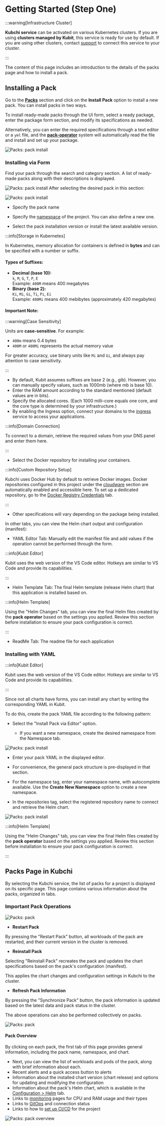 # Getting Started (Step One)

:::warning[Infrastructure Cluster]

**Kubchi service** can be activated on various Kubernetes clusters. If you are using **clusters managed by Kubit**, this service is ready for use by default. If you are using other clusters, contact [support](../../ticketing) to connect this service to your cluster.

:::

The content of this page includes an introduction to the details of the packs page and how to install a pack.

## Installing a Pack

Go to the [**Packs**](../concepts/#pack) section and click on the **Install Pack** option to install a new pack. You can install packs in two ways.

To install ready-made packs through the UI form, select a ready package, enter the package form section, and modify its specifications as needed.

Alternatively, you can enter the required specifications through a text editor or a `yml` file, and the [**pack-operator**](../concepts/#pack-operator) system will automatically read the file and install and set up your package.

![Packs: pack install](img/pack-install.png)

### Installing via Form

Find your pack through the search and category section. A list of ready-made packs along with their descriptions is displayed.

![Packs: pack install](img/pack-install-form.png)
After selecting the desired pack in this section:

![Packs: pack install](img/pack-install-form-details.png)

- Specify the pack name

- Specify the [namespace](../namespace) of the project. You can also define a new one.

- Select the pack installation version or install the latest available version.

:::info[Storage in Kubernetes]

In Kubernetes, memory allocation for containers is defined in **bytes** and can be specified with a number or suffix.

#### Types of Suffixes:

- **Decimal (base 10):**  
   `k`, `M`, `G`, `T`, `P`, `E`  
   Example: `400M` means 400 megabytes
- **Binary (base 2):**  
   `Ki`, `Mi`, `Gi`, `Ti`, `Pi`, `Ei`  
   Example: `400Mi` means 400 mebibytes (approximately 420 megabytes)

#### Important Note:

:::warning[Case Sensitivity]

Units are **case-sensitive**. For example:

- `400m` means 0.4 bytes
- `400M` or `400Mi` represents the actual memory value

For greater accuracy, use binary units like `Mi` and `Gi`, and always pay attention to case sensitivity.

:::

- By default, Kubit assumes suffixes are base 2 (e.g., gib). However, you can manually specify values, such as 1000mb (where mb is base 10).
- Enter the RAM amount according to the standard mentioned (default values are in bits).
- Specify the allocated cores. (Each 1000 milli-core equals one core, and the core type is determined by your infrastructure.)
- By enabling the Ingress option, connect your domains to the [ingress](../domains) service to access your applications.

:::info[Domain Connection]

To connect to a domain, retrieve the required values from your DNS panel and enter them here.

:::

- Select the Docker repository for installing your containers.

:::info[Custom Repository Setup]

Kubchi uses Docker Hub by default to retrieve Docker images. Docker repositories configured in this project under the [cloudware]() section are automatically enabled and accessible here. To set up a dedicated repository, go to the [Docker Registry Credentials](../docker) tab.

:::

- Other specifications will vary depending on the package being installed.

In other tabs, you can view the Helm chart output and configuration (manifest):

- YAML Editor Tab: Manually edit the manifest file and add values if the operation cannot be performed through the form.

:::info[Kubit Editor]

Kubit uses the web version of the VS Code editor. Hotkeys are similar to VS Code and provide its capabilities.

:::

- Helm Template Tab: The final Helm template (release Helm chart) that this application is installed based on.

:::info[Helm Template]

Using the "Helm Changes" tab, you can view the final Helm files created by the **pack operator** based on the settings you applied. Review this section before installation to ensure your pack configuration is correct.

:::

- ReadMe Tab: The readme file for each application

### Installing with YAML

:::info[Kubit Editor]

Kubit uses the web version of the VS Code editor. Hotkeys are similar to VS Code and provide its capabilities.

:::

Since not all charts have forms, you can install any chart by writing the corresponding YAML in Kubit.

To do this, create the pack YAML file according to the following pattern:

- Select the "Install Pack via Editor" option.

  - If you want a new namespace, create the desired namespace from the Namespace tab.

![Packs: pack install](img/pack-install-yaml.png)

- Enter your pack YAML in the displayed editor.

- For convenience, the general pack structure is pre-displayed in that section.

- For the namespace tag, enter your namespace name, with autocomplete available. Use the **Create New Namespace** option to create a new namespace.

- In the repositories tag, select the registered repository name to connect and retrieve the Helm chart.

![Packs: pack install](img/pack-install-yaml-editor.png)

:::info[Helm Template]

Using the "Helm Changes" tab, you can view the final Helm files created by the **pack operator** based on the settings you applied. Review this section before installation to ensure your pack configuration is correct.

:::

## Packs Page in Kubchi

By selecting the Kubchi service, the list of packs for a project is displayed on its specific page. This page contains various information about the packs, organized in tabs.

### Important Pack Operations

![Packs: pack](img/pack-packs.png)

- **Restart Pack**

By pressing the "Restart Pack" button, all workloads of the pack are restarted, and their current version in the cluster is removed.

- **Reinstall Pack**

Selecting "Reinstall Pack" recreates the pack and updates the chart specifications based on the pack's configuration (manifest).

This applies the chart changes and configuration settings in Kubchi to the cluster.

- **Refresh Pack Information**

By pressing the "Synchronize Pack" button, the pack information is updated based on the latest data and pack status in the cluster.

The above operations can also be performed collectively on packs.

![Packs: pack](img/pack-packs-multi.png)

#### Pack Overview

By clicking on each pack, the first tab of this page provides general information, including the pack name, namespace, and chart.

- Next, you can view the list of workloads and pods of the pack, along with brief information about each.
- Recent alerts and a quick access button to alerts
- Information about the installed chart version (chart release) and options for updating and modifying the configuration
- Information about the pack's Helm chart, which is available in the [Configuration > Helm](../config) tab.
- Links to [monitoring](../monitoring) pages for CPU and RAM usage and their types
- Links to [GitOps](../gitops) and connection status
- Links to how to [set up CI/CD](../CI/#setup-cicd) for the project

![Packs: pack overview](img/pack-overview.png)
